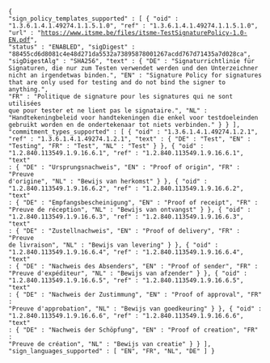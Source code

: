 <br></br>

<code style=display:block;white-space:pre-wrap>{
  "sign_policy_templates_supported" : [ {
    "oid" : "1.3.6.1.4.1.49274.1.1.5.1.0",
    "ref" : "1.3.6.1.4.1.49274.1.1.5.1.0",
    "url" : "https://www.itsme.be/files/itsme-TestSignaturePolicy-1.0-EN.pdf",
    "status" : "ENABLED",
    "sigDigest" : "88455cd6d8081c4e48d271da5532a73895878001267acdd767d71435a7d028ca",
    "sigDigestAlg" : "SHA256",
    "text" : {
      "DE" : "Signaturrichtlinie für Signaturen, die nur zum Testen verwendet werden und den Unterzeichner nicht an irgendetwas binden.",
      "EN" : "Signature Policy for signatures that are only used for testing and do not bind the signer to anything.",
      "FR" : "Politique de signature pour les signatures qui ne sont utilisées que pour tester et ne lient pas le signataire.",
      "NL" : "Handtekeningbeleid voor handtekeningen die enkel voor testdoeleinden gebruikt worden en de ondertekenaar tot niets verbinden."
    }
  } ],
  "commitment_types_supported" : [ {
    "oid" : "1.3.6.1.4.1.49274.1.2.1",
    "ref" : "1.3.6.1.4.1.49274.1.2.1",
    "text" : {
      "DE" : "Test",
      "EN" : "Testing",
      "FR" : "Test",
      "NL" : "Test"
    }
  }, {
    "oid" : "1.2.840.113549.1.9.16.6.1",
    "ref" : "1.2.840.113549.1.9.16.6.1",
    "text" : {
      "DE" : "Ursprungsnachweis",
      "EN" : "Proof of origin",
      "FR" : "Preuve d'origine",
      "NL" : "Bewijs van herkomst"
    }
  }, {
    "oid" : "1.2.840.113549.1.9.16.6.2",
    "ref" : "1.2.840.113549.1.9.16.6.2",
    "text" : {
      "DE" : "Empfangsbescheinigung",
      "EN" : "Proof of receipt",
      "FR" : "Preuve de réception",
      "NL" : "Bewijs van ontvangst"
    }
  }, {
    "oid" : "1.2.840.113549.1.9.16.6.3",
    "ref" : "1.2.840.113549.1.9.16.6.3",
    "text" : {
      "DE" : "Zustellnachweis",
      "EN" : "Proof of delivery",
      "FR" : "Preuve de livraison",
      "NL" : "Bewijs van levering"
    }
  }, {
    "oid" : "1.2.840.113549.1.9.16.6.4",
    "ref" : "1.2.840.113549.1.9.16.6.4",
    "text" : {
      "DE" : "Nachweis des Absenders",
      "EN" : "Proof of sender",
      "FR" : "Preuve d'expéditeur",
      "NL" : "Bewijs van afzender"
    }
  }, {
    "oid" : "1.2.840.113549.1.9.16.6.5",
    "ref" : "1.2.840.113549.1.9.16.6.5",
    "text" : {
      "DE" : "Nachweis der Zustimmung",
      "EN" : "Proof of approval",
      "FR" : "Preuve d'approbation",
      "NL" : "Bewijs van goedkeuring"
    }
  }, {
    "oid" : "1.2.840.113549.1.9.16.6.6",
    "ref" : "1.2.840.113549.1.9.16.6.6",
    "text" : {
      "DE" : "Nachweis der Schöpfung",
      "EN" : "Proof of creation",
      "FR" : "Preuve de création",
      "NL" : "Bewijs van creatie"
    }
  } ],
  "sign_languages_supported" : [ "EN", "FR", "NL", "DE" ]
}</code>
